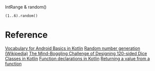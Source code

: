 IntRange & random()
```
(1..6).random()
```


# Reference
[Vocabulary for Android Basics in Kotlin](https://developer.android.com/codelabs/basic-android-kotlin-training-vocab/#0)
[Random number generation (Wikipedia)](https://en.wikipedia.org/wiki/Random_number_generation#Practical_applications_and_uses)
[The Mind-Boggling Challenge of Designing 120-sided Dice](https://www.wired.com/2016/05/mathematical-challenge-of-designing-the-worlds-most-complex-120-sided-dice/)
[Classes in Kotlin](https://play.kotlinlang.org/byExample/01_introduction/05_Classes)
[Function declarations in Kotlin](https://kotlinlang.org/docs/reference/functions.html#function-declarations)
[Returning a value from a function](https://kotlinlang.org/docs/reference/basic-syntax.html#defining-functions)
